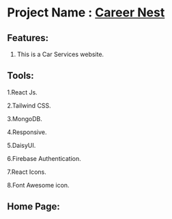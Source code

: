 # Project Name : [Career Nest](https://career-nest-app.web.app/)


## Features: 
1. This is a Car Services website.


## Tools: 
1.React Js.

2.Tailwind CSS.

3.MongoDB.

4.Responsive.

5.DaisyUI.

6.Firebase Authentication.

7.React Icons.

8.Font Awesome icon.

## Home Page:
